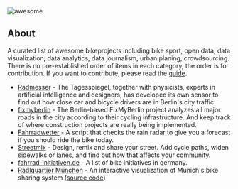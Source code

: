 <img alt="awesome" src="https://cdn.rawgit.com/sindresorhus/awesome/d7305f38d29fed78fa85652e3a63e154dd8e8829/media/badge.svg"/>

## About

A curated list of awesome bikeprojects including bike sport, open data, data visualization, data analytics, data journalism, urban planing, crowdsourcing. There is no pre-established order of items in each category, the order is for contribution. If you want to contribute, please read the [guide](https://github.com/mltbnz/awesome-bikeprojects/blob/master/CONTRIBUTING.md).   

* [Radmesser](https://interaktiv.tagesspiegel.de/radmesser/index.html) - The Tagesspiegel, together with physicists, experts in artificial intelligence and designers, has developed its own sensor to find out how close car and bicycle drivers are in Berlin's city traffic.
* [fixmyberlin](https://fixmyberlin.de/planungen) - The Berlin-based FixMyBerlin project analyzes all major roads in the city according to their cycling infrastructure. And keep track of where construction projects are really being implemented.
* [Fahrradwetter](https://github.com/ulid000/Fahrradwetter) - A script that checks the rain radar to give you a forecast if you should ride the bike today. 
* [Streetmix](https://streetmix.net) - Design, remix and share your street. Add cycle paths, widen sidewalks or lanes, and find out how that affects your community.
* [fahrrad-initiativen.de](https://www.fahrrad-initiativen.de/pool) - A list of bike initiatives in germany. 
* [Radlquartier München](https://codeformunich.github.io/radlquartier/) - An interactive visualization of Munich's bike sharing system ([source code](https://github.com/codeformunich/radlquartier))
